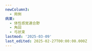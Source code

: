 ```yaml
---
newColumn3:
  - 両側
病巣:
  - 体性感覚連合野
  - 角回
  - 弓状束
lastmod: '2025-03-09'
last_edited: 2025-02-27T00:00:00.000Z
---
```



